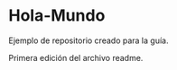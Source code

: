 # Hola-Mundo
Ejemplo de repositorio creado para la guía.


Primera edición del archivo readme. 


















